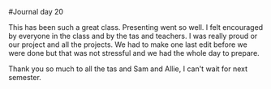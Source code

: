 #Journal day 20

This has been such a great class. Presenting went so well. I felt encouraged by everyone in the class and by the tas and teachers. I was really proud or our project and all the projects. We had to make one last edit before we were done but that was not stressful and we had the whole day to prepare.

Thank you so much to  all the tas and Sam and Allie, I can't wait for next semester.
